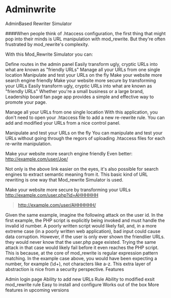 Adminwrite
==========

AdminBased Rewriter Simulator

####When people think of .htaccess configuration, the first thing that might pop into their minds is URL manipulation with mod_rewrite. But they're often frustrated by mod_rewrite's complexity.

With this Mod_Rewrite Simulator you can:

Define routes in the admin panel
Easily transform ugly, cryptic URLs into what are known as "friendly URLs"
Manage all your URLs from one single location
Manipulate and test your URLs on the fly
Make your website more search engine friendly
Make your website more secure by transforming your URLs
Easily transform ugly, cryptic URLs into what are known as "friendly URLs"
Whether you're a small business or a large brand, Leadership board fan page app provides a simple and effective way to promote your page.

Manage all your URLs from one single location
With this application, you don't need to open your .htaccess file to add a new re-rewrite rule. You can add and modified your URLs from a nice control panel.

Manipulate and test your URLs on the fly
You can manipulate and test your URLs without going through the regors of uploading .htaccess files for each re-write manipulation.

Make your website more search engine friendly
Even better:   http://example.com/user/Joe/ 

Not only is the above link easier on the eyes, it's also possible for search engines to extract semantic meaning from it. This basic kind of URL rewriting is one way that Mod_rewrite Simulator is used.

Make your website more secure by transforming your URLs
http://example.com/user.php?id=AHHHHHH 
 
>http://example.com/user/AHHHHHH/

Given the same example, imagine the following attack on the user id. In the first example, the PHP script is explicitly being invoked and must handle the invalid id number. A poorly written script would likely fail, and, in a more extreme case (in a poorly written web application), bad input could cause data corruption. However, if the user is only ever shown the friendlier URLs. they would never know that the user.php page existed.
Trying the same attack in that case would likely fail before it even reaches the PHP script. This is because, at the core of mod_rewrite is regular expression pattern matching. In the example case above, you would have been expecting a number, for example (\d+), not characters like a-z. This extra layer of abstraction is nice from a security perspective.
Features

Admin login page
Ability to add new URLs Rule
Ability to modified exsit mod_rewrite rule
Easy to install and configure
Works out of the box
More features in upcoming versions
